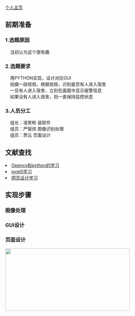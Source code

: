 ﻿<html>
<head>
<meta charset="utf-8">
<title>宿舍异常进入识别监控</title>
</head>
<body>
<a href="https://github.com/yinxin46/yinxin46.github.io">个人主页</a>
<h2>前期准备</h2>
<h3>1.选题原因</h3>
<p>&nbsp;&nbsp;&nbsp;&nbsp;当初认为这个很有趣</p>
<h3>2.选题要求</h3>
<p>
&nbsp;&nbsp;&nbsp;&nbsp;用PYTHON实现，设计对应GUI<br>
&nbsp;&nbsp;&nbsp;&nbsp;拍摄一段视频，根据视频，识别是否有人进入宿舍<br>
&nbsp;&nbsp;&nbsp;&nbsp;一旦有人进入宿舍，立刻在画面中显示报警信息<br>
&nbsp;&nbsp;&nbsp;&nbsp;如果没有人进入宿舍，则一直保持监控状态<br>
</p>
<h3>3.人员分工</h3>
<p>
&nbsp;&nbsp;&nbsp;&nbsp;组长：凌笑彬 装软件<br>&nbsp;&nbsp;&nbsp;&nbsp;组员：严智炜 图像识别处理<br>&nbsp;&nbsp;&nbsp;&nbsp;组员：贾云 页面设计
</p>
<h2>文献查找</h2>
<p>
<li><a href="https://www.bilibili.com/video/av24998616?from=search&seid=2838665333098568074">Opencv和python的学习</a></li>
<li><a href="https://www.bilibili.com/video/av24998616?from=search&seid=2838665333098568074">pyqt5学习</a></li>
<li><a href="https://www.runoob.com/html/html-tutorial.html">网页设计学习</a></li>
</p>
<h2>实现步骤</h2>
<h3>图像处理</h3>
<h3>GUI设计</h3>
<h3>页面设计</h3>
<img src="https://image.shutterstock.com/image-photo/hands-touching-science-network-connection-260nw-762804589.jpg" width="400" height="200"/>
</body>
</html>
